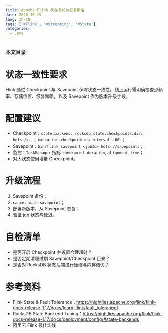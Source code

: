 ```yaml
---
title: Apache Flink 状态备份与恢复策略
date: 2020-10-19
lang: zh-CN
tags: ['#Flink', '#Streaming', '#State']
categories:
  - Java
---
```


### 本文目录
<!-- toc -->

# 状态一致性要求
Flink 通过 Checkpoint 与 Savepoint 保障状态一致性。线上运行需明确检查点频率、存储位置、恢复策略，以及 Savepoint 作为版本升级手段。

# 配置建议
- Checkpoint：`state.backend: rocksdb`, `state.checkpoints.dir: hdfs://...`, `execution.checkpointing.interval: 60s`；
- Savepoint：`bin/flink savepoint <jobId> hdfs://savepoints`；
- 监控：`TaskManager` 指标 `checkpoint_duration`, `alignment_time`；
- 对大状态使用增量 Checkpoint。

# 升级流程
1. Savepoint 备份；
2. `cancel-with-savepoint`；
3. 部署新版本，从 Savepoint 恢复；
4. 验证 job 状态与延迟。

# 自检清单
- 是否开启 Checkpoint 并设置合理超时？
- 是否定期清理过期 Savepoint/Checkpoint 目录？
- 是否对 RocksDB 状态后端进行压缩与内存调优？

# 参考资料
- Flink State & Fault Tolerance：https://nightlies.apache.org/flink/flink-docs-release-1.17/docs/learn-flink/fault_tolerance/
- RocksDB State Backend Tuning：https://nightlies.apache.org/flink/flink-docs-release-1.17/docs/deployment/config/#state-backends
- 阿里云 Flink 最佳实践
